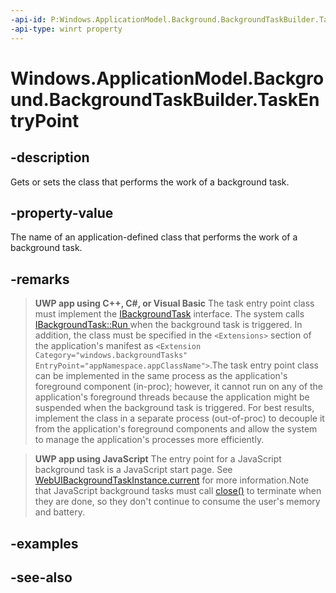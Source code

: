```yaml
---
-api-id: P:Windows.ApplicationModel.Background.BackgroundTaskBuilder.TaskEntryPoint
-api-type: winrt property
---
```


<!-- Property syntax
public string TaskEntryPoint { get;  set; }
-->

# Windows.ApplicationModel.Background.BackgroundTaskBuilder.TaskEntryPoint

## -description
Gets or sets the class that performs the work of a background task.

## -property-value
The name of an application-defined class that performs the work of a background task.

## -remarks
> **UWP app using C++, C#, or Visual Basic**
> The task entry point class must implement the [IBackgroundTask](ibackgroundtask.md) interface. The system calls [IBackgroundTask::Run ](ibackgroundtask_run_2017283929.md) when the background task is triggered. In addition, the class must be specified in the `<Extensions>` section of the application's manifest as `<Extension Category="windows.backgroundTasks" EntryPoint="appNamespace.appClassName">`.The task entry point class can be implemented in the same process as the application's foreground component (in-proc); however, it cannot run on any of the application's foreground threads because the application might be suspended when the background task is triggered. For best results, implement the class in a separate process (out-of-proc) to decouple it from the application's foreground components and allow the system to manage the application's processes more efficiently.

> **UWP app using JavaScript**
> The entry point for a JavaScript background task is a JavaScript start page. See [WebUIBackgroundTaskInstance.current](../windows.ui.webui/webuibackgroundtaskinstance_current.md) for more information.Note that JavaScript background tasks must call [close()](https://docs.microsoft.com/previous-versions/windows/internet-explorer/ie-developer/dev-guides/hh673568(v=vs.85)) to terminate when they are done, so they don't continue to consume the user's memory and battery.



## -examples

## -see-also
